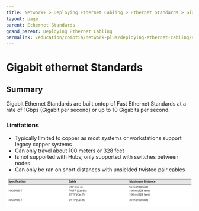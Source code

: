 ```yaml
---
title: Network+ > Deploying Ethernet Cabling > Ethernet Standards > Gigabit Ethernet Standards
layout: page
parent: Ethernet Standards
grand_parent: Deploying Ethernet Cabling
permalink: /education/comptia/network-plus/deploying-ethernet-cabling/ethernet-standards/gigabit-ethernet-standard/
---
```


# Gigabit ethernet Standards

## Summary

Gigabit Ethernet Standards are built ontop of Fast Ethernet Standards at a rate of 1Gbps (Gigabit per second) or up to 10 Gigabits per second.

### Limitations

- Typically limited to copper as most systems or workstations support legacy copper systems
- Can only travel about 100 meters or 328 feet
- Is not supported with Hubs, only supported with switches between nodes
- Can only be ran on short distances with unsielded twisted pair cables


![Gigabit Ethernet Standards](gigabit-ethernet-standards.png)